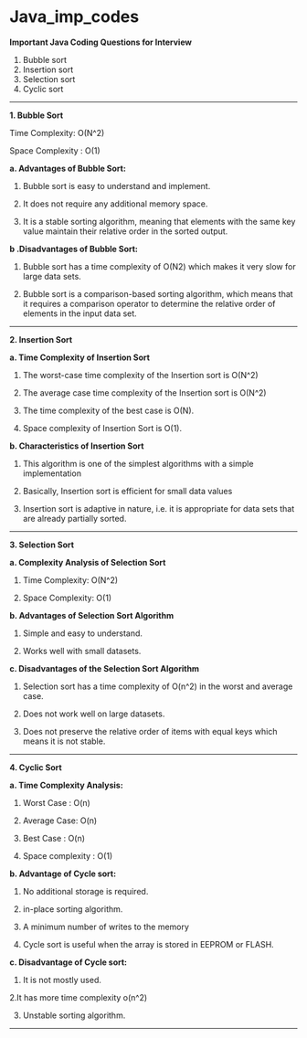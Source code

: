 # Java_imp_codes

**Important Java Coding Questions for Interview**

1. Bubble sort
2. Insertion sort
3. Selection sort
4. Cyclic sort


________________________________________________________________________________________________
**1. Bubble Sort**

Time Complexity: O(N^2)

Space Complexity : O(1)

**a. Advantages of Bubble Sort:**

1. Bubble sort is easy to understand and implement.

2. It does not require any additional memory space.

3. It is a stable sorting algorithm, meaning that elements with the same key value maintain their relative order in the sorted output.

**b .Disadvantages of Bubble Sort:**

1. Bubble sort has a time complexity of O(N2) which makes it very slow for large data sets.

2. Bubble sort is a comparison-based sorting algorithm, which means that it requires a comparison operator to determine the relative order of elements in the input data set. 
_______________________________________________________________________________________________________

**2. Insertion Sort**

**a. Time Complexity of Insertion Sort**

1. The worst-case time complexity of the Insertion sort is O(N^2)

2. The average case time complexity of the Insertion sort is O(N^2)

3. The time complexity of the best case is O(N).

4. Space complexity of Insertion Sort is O(1).

**b. Characteristics of Insertion Sort**

1. This algorithm is one of the simplest algorithms with a simple implementation

2. Basically, Insertion sort is efficient for small data values

3. Insertion sort is adaptive in nature, i.e. it is appropriate for data sets that are already partially sorted.

_________________________________________________

**3. Selection Sort**

**a. Complexity Analysis of Selection Sort**

1. Time Complexity:  O(N^2) 

2. Space Complexity: O(1)

**b. Advantages of Selection Sort Algorithm**

1. Simple and easy to understand.

2. Works well with small datasets.

**c. Disadvantages of the Selection Sort Algorithm**

1. Selection sort has a time complexity of O(n^2) in the worst and average case.

2. Does not work well on large datasets.

3. Does not preserve the relative order of items with equal keys which means it is not stable.

______________________________________________

**4. Cyclic Sort**

**a. Time Complexity Analysis:**

1. Worst Case : O(n) 

2. Average Case: O(n) 

3. Best Case : O(n)

4. Space complexity : O(1)

**b. Advantage of Cycle sort:**

1. No additional storage is required.

2. in-place sorting algorithm.

3. A minimum number of writes to the memory

4. Cycle sort is useful when the array is stored in EEPROM or FLASH. 

**c. Disadvantage  of Cycle sort:**

1. It is not mostly used.

2.It has more time complexity o(n^2)

3. Unstable sorting algorithm.

_______________________________________________________________
